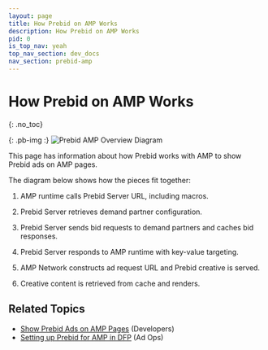 ```yaml
---
layout: page
title: How Prebid on AMP Works
description: How Prebid on AMP Works
pid: 0
is_top_nav: yeah
top_nav_section: dev_docs
nav_section: prebid-amp
---
```


<div class="bs-docs-section" markdown="1">

# How Prebid on AMP Works
{: .no_toc}

{: .pb-img :}
![Prebid AMP Overview Diagram]({{site.github.url}}/assets/images/dev-docs/amp-rtc.png)

This page has information about how Prebid works with AMP to show Prebid ads on AMP pages.

The diagram below shows how the pieces fit together:

1. AMP runtime calls Prebid Server URL, including macros.

2. Prebid Server retrieves demand partner configuration.

3. Prebid Server sends bid requests to demand partners and caches bid responses.

4. Prebid Server responds to AMP runtime with key-value targeting.

5. AMP Network constructs ad request URL and Prebid creative is served.

6. Creative content is retrieved from cache and renders.


## Related Topics

+ [Show Prebid Ads on AMP Pages]({{site.github.url}}/dev-docs/show-prebid-ads-on-amp-pages.html) (Developers)
+ [Setting up Prebid for AMP in DFP]({{site.github.url}}/adops/setting-up-prebid-for-amp-in-dfp.html) (Ad Ops)

</div>

<!-- Reference Links -->

[PBS]: {{site.baseurl}}/dev-docs/get-started-with-prebid-server.html
[RTC-Overview]: https://github.com/ampproject/amphtml/blob/master/extensions/amp-a4a/rtc-documentation.md

